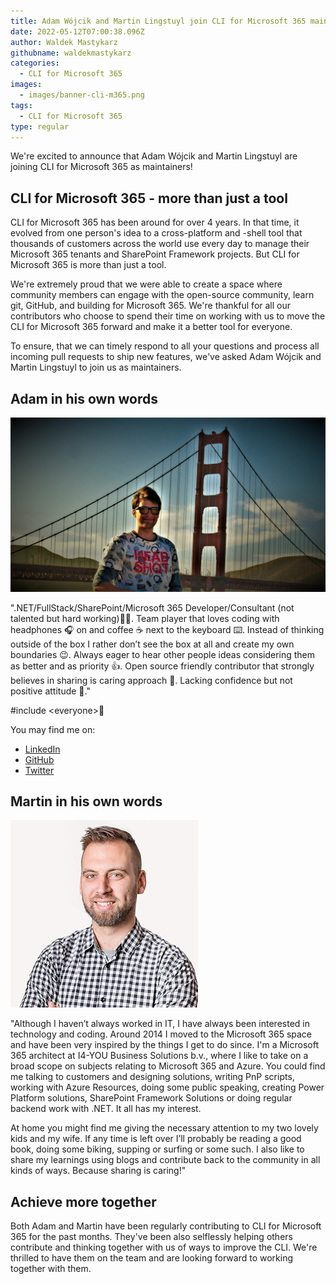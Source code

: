 ```yaml
---
title: Adam Wójcik and Martin Lingstuyl join CLI for Microsoft 365 maintainers team
date: 2022-05-12T07:00:38.096Z
author: Waldek Mastykarz
githubname: waldekmastykarz
categories:
  - CLI for Microsoft 365
images:
  - images/banner-cli-m365.png
tags:
  - CLI for Microsoft 365
type: regular
---
```


We're excited to announce that Adam Wójcik and Martin Lingstuyl are joining CLI for Microsoft 365 as maintainers!

## CLI for Microsoft 365 - more than just a tool

CLI for Microsoft 365 has been around for over 4 years. In that time, it evolved from one person's idea to a cross-platform and -shell tool that thousands of customers across the world use every day to manage their Microsoft 365 tenants and SharePoint Framework projects. But CLI for Microsoft 365 is more than just a tool.

We're extremely proud that we were able to create a space where community members can engage with the open-source community, learn git, GitHub, and building for Microsoft 365. We're thankful for all our contributors who choose to spend their time on working with us to move the CLI for Microsoft 365 forward and make it a better tool for everyone.

To ensure, that we can timely respond to all your questions and process all incoming pull requests to ship new features, we've asked Adam Wójcik and Martin Lingstuyl to join us as maintainers.

## Adam in his own words

![Adam Wójcik](images/adam.jpg)

".NET/FullStack/SharePoint/Microsoft 365 Developer/Consultant (not talented but hard working)👨‍💻. Team player that loves coding with headphones 🎧 on and coffee ☕ next to the keyboard ⌨️. Instead of thinking outside of the box I rather don’t see the box at all and create my own boundaries 😉. Always eager to hear other people ideas considering them as better and as priority 👍. Open source friendly contributor that strongly believes in sharing is caring approach 🙂. Lacking confidence but not positive attitude 🤔."

#include &lt;everyone&gt;🌈

You may find me on:

- [LinkedIn](https://www.linkedin.com/in/adam-w%C3%B3jcik-9b7777a6/)
- [GitHub](https://github.com/Adam-it)
- [Twitter](https://twitter.com/Adam25858782)

## Martin in his own words

![Martin Lingstuyl](images/martin.jpg)

"Although I haven’t always worked in IT, I have always been interested in technology and coding. Around 2014 I moved to the Microsoft 365 space and have been very inspired by the things I get to do since. I'm a Microsoft 365 architect at I4-YOU Business Solutions b.v., where I like to take on a broad scope on subjects relating to Microsoft 365 and Azure. You could find me talking to customers and designing solutions, writing PnP scripts, working with Azure Resources, doing some public speaking, creating Power Platform solutions, SharePoint Framework Solutions or doing regular backend work with .NET. It all has my interest.

At home you might find me giving the necessary attention to my two lovely kids and my wife. If any time is left over I’ll probably be reading a good book, doing some biking, supping or surfing or some such. I also like to share my learnings using blogs and contribute back to the community in all kinds of ways. Because sharing is caring!"

## Achieve more together

Both Adam and Martin have been regularly contributing to CLI for Microsoft 365 for the past months. They've been also selflessly helping others contribute and thinking together with us of ways to improve the CLI. We're thrilled to have them on the team and are looking forward to working together with them.
